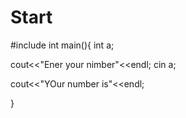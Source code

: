 # Start
#include <iostream>
  int main(){
  int a;
  
  cout<<"Ener your nimber"<<endl;
  cin a;
  
  cout<<"YOur number is"<<endl;
  
  
  }
  
